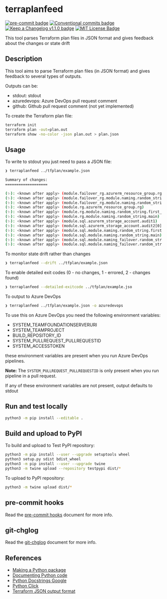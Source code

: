 # terraplanfeed

[![pre-commit badge][pre-commit-badge]][pre-commit] [![Conventional commits badge][conventional-commits-badge]][conventional-commits] [![Keep a Changelog v1.1.0 badge][keep-a-changelog-badge]][keep-a-changelog] [![MIT License Badge][license-badge]][license]

This tool parses Terraform plan files in JSON format and gives feedback about the changes or state drift

## Description

This tool aims to parse Terraform plan files (in JSON format) and gives feedback to several types of outputs.

Outputs can be:

* stdout: stdout
* azuredevops: Azure DevOps pull request comment
* github: Github pull request comment (not yet implemented)

To create the Terraform plan file:

```bash
terraform init
terraform plan -out=plan.out
terraform show -no-color -json plan.out > plan.json
```

## Usage

To write to stdout you just need to pass a JSON file:

```bash
❯ terraplanfeed ../tfplan/example.json

Summary of changes:
===================

(✨): <known after apply> (module.failover_rg.azurerm_resource_group.rg)
(✨): <known after apply> (module.failover_rg.module.naming.random_string.first_letter)
(✨): <known after apply> (module.failover_rg.module.naming.random_string.main)
(✨): <known after apply> (module.rg.azurerm_resource_group.rg)
(✨): <known after apply> (module.rg.module.naming.random_string.first_letter)
(✨): <known after apply> (module.rg.module.naming.random_string.main)
(✨): <known after apply> (module.sql.azurerm_storage_account.audit1)
(✨): <known after apply> (module.sql.azurerm_storage_account.audit2[0])
(✨): <known after apply> (module.sql.module.naming.random_string.first_letter)
(✨): <known after apply> (module.sql.module.naming.random_string.main)
(✨): <known after apply> (module.sql.module.naming_failover.random_string.first_letter)
(✨): <known after apply> (module.sql.module.naming_failover.random_string.main)

```

To monitor state drift rather than changes

```bash
❯ terraplanfeed --drift ../tfplan/example.json
```

To enable detailed exit codes (0 - no changes, 1 - errored, 2 - changes found)

```bash
❯ terraplanfeed --detailed-exitcode ../tfplan/example.jso
```

To output to Azure DevOps

```bash
❯ terraplanfeed ../tfplan/example.json -o azuredevops

```

To use this on Azure DevOps you need the following environment variables:

* SYSTEM_TEAMFOUNDATIONSERVERURI
* SYSTEM_TEAMPROJECT
* BUILD_REPOSITORY_ID
* SYSTEM_PULLREQUEST_PULLREQUESTID
* SYSTEM_ACCESSTOKEN

these environment variables are present when you run Azure DevOps pipelines.

**Note:** The `SYSTEM_PULLREQUEST_PULLREQUESTID` is only present when you run
pipeline in a pull request.

If any of these environment variables are not present, output defaults to stdout

## Run and test locally

```bash
python3 -m pip install --editable .
```

## Build and upload to PyPI

To build and upload to Test PyPI repository:

```bash
python3 -m pip install --user --upgrade setuptools wheel
python3 setup.py sdist bdist_wheel
python3 -m pip install --user --upgrade twine
python3 -m twine upload --repository testpypi dist/*
```

To upload to PyPI repository:

```bash
python3 -m twine upload dist/*
```

## pre-commit hooks

Read the [pre-commit hooks](docs/pre-commit-hooks.md) document for more info.

## git-chglog

Read the [git-chglog](docs/git-chlog.md) document for more info.

## References

* [Making a Python package](https://python-packaging-tutorial.readthedocs.io/en/latest/setup_py.html)
* [Documenting Python code](https://realpython.com/documenting-python-code/)
* [Python Docstrings Google](https://google.github.io/styleguide/pyguide.html)
* [Python Click](https://click.palletsprojects.com)
* [Terraform JSON output format](https://www.terraform.io/docs/internals/json-format.html)

[pre-commit]: https://github.com/pre-commit/pre-commit
[pre-commit-badge]: https://img.shields.io/badge/pre--commit-enabled-brightgreen?logo=pre-commit&logoColor=white
[conventional-commits-badge]: https://img.shields.io/badge/Conventional%20Commits-1.0.0-green.svg
[conventional-commits]: https://conventionalcommits.org
[keep-a-changelog-badge]: https://img.shields.io/badge/changelog-Keep%20a%20Changelog%20v1.1.0-%23E05735
[keep-a-changelog]: https://keepachangelog.com/en/1.0.0/
[license]: ./LICENSE
[license-badge]: https://img.shields.io/badge/license-MIT-green.svg
[changelog]: ./CHANGELOG.md
[changelog-badge]: https://img.shields.io/badge/changelog-Keep%20a%20Changelog%20v1.1.0-%23E05735
